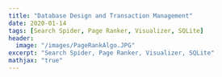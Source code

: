 ```yaml
---
title: "Database Design and Transaction Management"
date: 2020-01-14
tags: [Search Spider, Page Ranker, Visualizer, SQLite]
header:
  image: "/images/PageRankAlgo.JPG"
excerpt: "Search Spider, Page Ranker, Visualizer, SQLite"
mathjax: "true"
---
```

